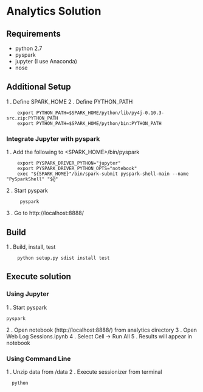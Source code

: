 # Analytics Solution

## Requirements

- python 2.7
- pyspark
- jupyter (I use Anaconda)
- nose

## Additional Setup

1 . Define SPARK_HOME
2 . Define PYTHON_PATH

        export PYTHON_PATH=$SPARK_HOME/python/lib/py4j-0.10.3-src.zip:PYTHON_PATH
        export PYTHON_PATH=$SPARK_HOME/python/bin:PYTHON_PATH

### Integrate Jupyter with pyspark

1 . Add the following to <SPARK_HOME>/bin/pyspark

        export PYSPARK_DRIVER_PYTHON="jupyter"
        export PYSPARK_DRIVER_PYTHON_OPTS="notebook"
        exec "${SPARK_HOME}"/bin/spark-submit pyspark-shell-main --name "PySparkShell" "$@"
        
2 . Start pyspark

         pyspark
        
3 . Go to http://localhost:8888/

## Build

1 . Build, install, test

        python setup.py sdist install test

## Execute solution

### Using Jupyter

1 . Start pyspark

	pyspark
	
2 . Open notebook (http://localhost:8888/) from analytics directory
3 . Open Web Log Sessions.ipynb
4 . Select Cell -> Run All
5 . Results will appear in notebook

### Using Command Line

1 . Unzip data from <root>/data
2 . Execute sessionizer from terminal

      python 
